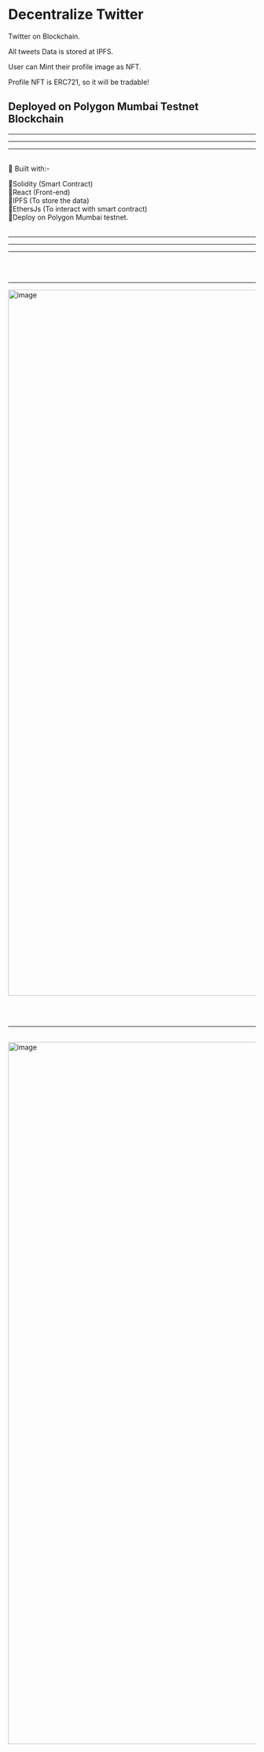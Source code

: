 # Decentralize Twitter

Twitter on Blockchain.


All tweets Data is stored at IPFS.

User can Mint their profile image as NFT.

Profile NFT is ERC721, so it will be tradable!


## Deployed on Polygon Mumbai Testnet Blockchain


<hr><hr><hr>
<br>
📌 Built with:-

🔹Solidity (Smart Contract) <br>
🔹React (Front-end) <br>
🔹IPFS (To store the data) <br>
🔹EthersJs (To interact with smart contract) <br>
🔹Deploy on Polygon Mumbai testnet. <br>
<br>
<hr><hr><hr>

<br><br>
<hr>
<img width="1436" alt="image" src="https://user-images.githubusercontent.com/90379168/226534008-e192dbff-1603-4c98-88d9-080db3e66da8.png">



<br><br>
<hr>
<br>
<img width="1428" alt="image" src="https://user-images.githubusercontent.com/90379168/226534469-457d6562-4c2e-4ceb-bc01-eee5b389011c.png">
